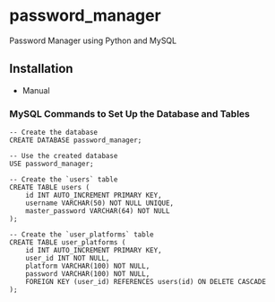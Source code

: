 # password_manager
Password Manager using Python and MySQL

## Installation

- Manual

### MySQL Commands to Set Up the Database and Tables

```
-- Create the database
CREATE DATABASE password_manager;

-- Use the created database
USE password_manager;

-- Create the `users` table
CREATE TABLE users (
    id INT AUTO_INCREMENT PRIMARY KEY,
    username VARCHAR(50) NOT NULL UNIQUE,
    master_password VARCHAR(64) NOT NULL
);

-- Create the `user_platforms` table
CREATE TABLE user_platforms (
    id INT AUTO_INCREMENT PRIMARY KEY,
    user_id INT NOT NULL,
    platform VARCHAR(100) NOT NULL,
    password VARCHAR(100) NOT NULL,
    FOREIGN KEY (user_id) REFERENCES users(id) ON DELETE CASCADE
);
```
